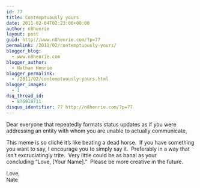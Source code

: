 ```yaml
---
id: 77
title: Contemptuously yours
date: 2011-02-04T02:23:00+00:00
author: n8henrie
layout: post
guid: http://www.n8henrie.com/?p=77
permalink: /2011/02/contemptuously-yours/
blogger_blog:
  - www.n8henrie.com
blogger_author:
  - Nathan Henrie
blogger_permalink:
  - /2011/02/contemptuously-yours.html
blogger_images:
  - 1
dsq_thread_id:
  - 876918711
disqus_identifier: 77 http://n8henrie.com/?p=77
---
```

<div>
  <p>
    Dear everyone that repeatedly formats status updates as if you were addressing an entity with whom you are unable to actually communicate, 
  </p>
  
  <p>
    This meme is so cliché it’s like beating a dead horse.  If you have something you want to say, I encourage you to simply say it.  Preferably in a way that isn’t excruciatingly trite.  Very little could be as banal as your concluding “Love, [Your Name].”  Please be more creative in the future.
  </p>
  
  <p>
    Love,<br />Nate
  </p></p>
</div>

<div>
</div>